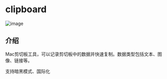 
# clipboard

![image](https://raw.githubusercontent.com/QaQAdrian/clipboard/master/preview.png)

## 介绍
Mac剪切板工具，可以记录剪切板中的数据并快速复制。数据类型包括文本、图像、链接等。

支持暗黑模式、国际化
